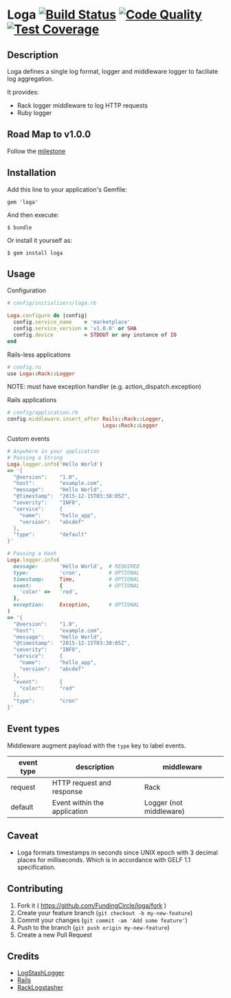 # Loga [![Build Status](https://circleci.com/gh/FundingCircle/loga/tree/master.svg?style=shield&circle-token=9b81c3cf8468a8c3dc760f4c0398cf8914cb27d4)](https://circleci.com/gh/FundingCircle/loga/tree/master) [![Code Quality](https://codeclimate.com/repos/5563694f6956805723005d2f/badges/8eecb9144730614fb39e/gpa.svg)](https://codeclimate.com/repos/5563694f6956805723005d2f/feed) [![Test Coverage](https://codeclimate.com/repos/5563694f6956805723005d2f/badges/8eecb9144730614fb39e/coverage.svg)](https://codeclimate.com/repos/5563694f6956805723005d2f/coverage)

## Description

Loga defines a single log format, logger and middleware logger
to faciliate log aggregation.

It provides:
- Rack logger middleware to log HTTP requests
- Ruby logger

## Road Map to v1.0.0

Follow the [milestone](https://github.com/FundingCircle/loga/milestones/The%20road%20to%20v1.0.0)

## Installation

Add this line to your application's Gemfile:

    gem 'loga'

And then execute:

    $ bundle

Or install it yourself as:

    $ gem install loga

## Usage

Configuration
```ruby
# config/initializers/loga.rb

Loga.configure do |config|
  config.service_name    = 'marketplace'
  config.service_version = 'v1.0.0' or SHA
  config.device          = STDOUT or any instance of IO
end
```

Rails-less applications
```ruby
# config.ru
use Loga::Rack::Logger
```
NOTE: must have exception handler (e.g. action_dispatch.exception)

Rails applications
```ruby
# config/application.rb
config.middleware.insert_after Rails::Rack::Logger,
                               Loga::Rack::Logger
```

Custom events
```ruby
# Anywhere in your application
# Passing a String
Loga.logger.info('Hello World')
=> '{
  "@version":    "1.0",
  "host":        "example.com",
  "message":     "Hello World",
  "@timestamp":  "2015-12-15T03:30:05Z",
  "severity":    "INFO",
  "service":     {
    "name":      "hello_app",
    "version":   "abcdef"
  },
  "type":        "default"
}'

# Passing a Hash
Loga.logger.info(
  message:       'Hello World',  # REQUIRED
  type:          'cron',         # OPTIONAL
  timestamp:     Time,           # OPTIONAL
  event:         {               # OPTIONAL
    'color' =>   'red',
  },
  exception:     Exception,      # OPTIONAL
)
=> '{
  "@version":    "1.0",
  "host":        "example.com",
  "message":     "Hello World",
  "@timestamp":  "2015-12-15T03:30:05Z",
  "severity":    "INFO",
  "service":     {
    "name":      "hello_app",
    "version":   "abcdef"
  },
  "event":       {
    "color":     "red"
  },
  "type":        "cron"
}'
```

## Event types

Middleware augment payload with the `type` key to label events.

| event type        | description                       | middleware              |
|-------------------|-----------------------------------|-------------------------|
| request           | HTTP request and response         | Rack                    |
| default           | Event within the application      | Logger (not middleware) |

## Caveat

- Loga formats timestamps in seconds since UNIX epoch with 3 decimal places
  for milliseconds. Which is in accordance with GELF 1.1 specification.

## Contributing

1. Fork it ( https://github.com/FundingCircle/loga/fork )
2. Create your feature branch (`git checkout -b my-new-feature`)
3. Commit your changes (`git commit -am 'Add some feature'`)
4. Push to the branch (`git push origin my-new-feature`)
5. Create a new Pull Request

## Credits

- [LogStashLogger](https://github.com/dwbutler/logstash-logger)
- [Rails](https://github.com/rails/rails)
- [RackLogstasher](https://github.com/alphagov/rack-logstasher)
